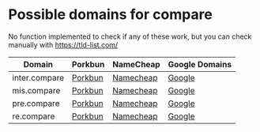 # Possible domains for compare

No function implemented to check if any of these work, but you can check manually with https://tld-list.com/

| Domain | Porkbun | NameCheap | Google Domains |
|---|---|---|---|
| inter.compare | [Porkbun](https://porkbun.com/checkout/search?prb=e814663da1&tlds=&idnLanguage=&search=search&q=inter.compare) | [Namecheap](https://www.namecheap.com/domains/registration/results/?domain=inter.compare) | [Google](https://domains.google.com/registrar/search?searchTerm=inter.compare) |
| mis.compare | [Porkbun](https://porkbun.com/checkout/search?prb=e814663da1&tlds=&idnLanguage=&search=search&q=mis.compare) | [Namecheap](https://www.namecheap.com/domains/registration/results/?domain=mis.compare) | [Google](https://domains.google.com/registrar/search?searchTerm=mis.compare) |
| pre.compare | [Porkbun](https://porkbun.com/checkout/search?prb=e814663da1&tlds=&idnLanguage=&search=search&q=pre.compare) | [Namecheap](https://www.namecheap.com/domains/registration/results/?domain=pre.compare) | [Google](https://domains.google.com/registrar/search?searchTerm=pre.compare) |
| re.compare | [Porkbun](https://porkbun.com/checkout/search?prb=e814663da1&tlds=&idnLanguage=&search=search&q=re.compare) | [Namecheap](https://www.namecheap.com/domains/registration/results/?domain=re.compare) | [Google](https://domains.google.com/registrar/search?searchTerm=re.compare) |
